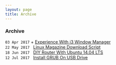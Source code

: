 ```yaml
---
layout: page
title: Archive
---
```


### Archive

`03 Apr 2017`	+	[Experience With i3 Window Manager](Experience-With-i3_Window-Manager)  
`22 May 2017`&nbsp;&nbsp;&nbsp;[Linux Magazine Download Script](/kevydotvinu.github.io/Linux-Magazines-Download-Script)  
`18 Jun 2017`&nbsp;&nbsp;&nbsp;[DIY Router With Ubuntu 14.04 LTS](/kevydotvinu.github.io/DIY-Router-With-Ubuntu-14.04-LTS)  
`12 Jul 2017`&nbsp;&nbsp;&nbsp;[Install GRUB On USB Drive](/kevydotvinu.github.io/Install-GRUB-on-USB-drive)  
